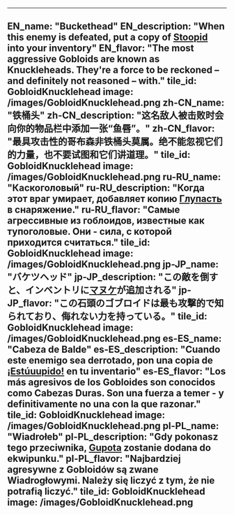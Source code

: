 ---

EN_name: "Buckethead"
EN_description: "When this enemy is defeated, put a copy of <a href = '../en/abilities#Stupidity'>Stoopid</a> into your inventory"
EN_flavor: "The most aggressive Gobloids are known as Knuckleheads. They're a force to be reckoned – and definitely not reasoned – with."
tile_id: GobloidKnucklehead
image: /images/GobloidKnucklehead.png
zh-CN_name: "铁桶头"
zh-CN_description: "这名敌人被击败时会向你的物品栏中添加一张“鱼唇”。"
zh-CN_flavor: "最具攻击性的哥布森非铁桶头莫属。绝不能忽视它们的力量，也不要试图和它们讲道理。"
tile_id: GobloidKnucklehead
image: /images/GobloidKnucklehead.png
ru-RU_name: "Каскоголовый"
ru-RU_description: "Когда этот враг умирает, добавляет копию <a href = '../ru_ru/abilities#Stupidity'>Глупасть</a> в снаряжение."
ru-RU_flavor: "Самые агрессивные из гоблоидов, известные как тупоголовые. Они - сила, с которой приходится считаться."
tile_id: GobloidKnucklehead
image: /images/GobloidKnucklehead.png
jp-JP_name: "バケツヘッド"
jp-JP_description: "この敵を倒すと、インベントリに<a href = '../jp_jp/abilities#Stupidity'>マヌケ</a>が追加される"
jp-JP_flavor: "この石頭のゴブロイドは最も攻撃的で知られており、侮れない力を持っている。"
tile_id: GobloidKnucklehead
image: /images/GobloidKnucklehead.png
es-ES_name: "Cabeza de Balde"
es-ES_description: "Cuando este enemigo sea derrotado, pon una copia de <a href = '../es_es/abilities#Stupidity'>¡Estúuupido!</a> en tu inventario"
es-ES_flavor: "Los más agresivos de los Gobloides son conocidos como Cabezas Duras. Son una fuerza a temer - y definitivamente no una con la que razonar."
tile_id: GobloidKnucklehead
image: /images/GobloidKnucklehead.png
pl-PL_name: "Wiadrołeb"
pl-PL_description: "Gdy pokonasz tego przeciwnika, <a href = '../pl_pl/abilities#Stupidity'>Gupota</a> zostanie dodana do ekwipunku."
pl-PL_flavor: "Najbardziej agresywne z Gobloidów są zwane Wiadrogłowymi. Należy się liczyć z tym, że nie potrafią liczyć."
tile_id: GobloidKnucklehead
image: /images/GobloidKnucklehead.png
---